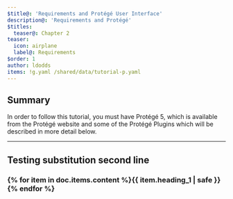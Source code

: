 ```yaml
---
$title@: 'Requirements and Protégé User Interface'
description@: 'Requirements and Protégé'
$titles:
  teaser@: Chapter 2
teaser:
  icon: airplane
  label@: Requirements
$order: 1
author: ldodds
items: !g.yaml /shared/data/tutorial-p.yaml
---
```


## Summary

In order to follow this tutorial, you must have &#x0050;&#x0072;&#x006F;&#x0074;&#x00E9;&#x0067;&#x00E9;&#x000A; 5, which is available from the Protégé website and some of the Protégé Plugins which will be described in more detail below.

***

## Testing substitution second line

### {% for item in doc.items.content %}{{ item.heading_1 | safe }}{% endfor %}
